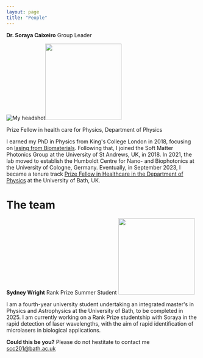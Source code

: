 ```yaml
---
layout: page
title: "People"
---
```

**Dr. Soraya Caixeiro** Group Leader

![My headshot]()<img src="https://sorayacaixeiro.github.io/images/headshot.png" width="200" height="200">

Prize Fellow in health care for Physics, Department of Physics

I earned my PhD in Physics from King's College London in 2018, focusing on [lasing from Biomaterials](https://kclpure.kcl.ac.uk/ws/portalfiles/portal/125711631/2018_Caixeiro_Soraya_Carlos_1011922_ethesis.pdf). 
Following that, I joined the Soft Matter Photonics Group at the University of St Andrews, UK, in 2018. 
In 2021, the lab moved to establish the Humboldt Centre for Nano- and Biophotonics at the University of Cologne, Germany. 
Eventually, in September 2023, I became a tenure track [Prize Fellow in Healthcare in the Department of Physics](https://researchportal.bath.ac.uk/en/persons/soraya-caixeiro) at the University of Bath, UK.

# The team
**Sydney Wright**  Rank Prize Summer Student
<img src="https://sorayacaixeiro.github.io/images/sydney2024.jpeg" width="200" height="200">

I am a fourth-year university student undertaking an integrated master's in Physics and Astrophysics at the University of Bath, to be completed in 2025. I am currently working on a Rank Prize studentship with Soraya in the rapid detection of laser wavelengths, with the aim of rapid identification of microlasers in biological applications. 


**Could this be you?**
Please do not hestitate to contact me [scc201@bath.ac.uk](mailto:scc201@bath.ac.uk)







